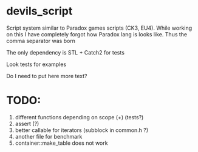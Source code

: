 # devils_script
Script system similar to Paradox games scripts (CK3, EU4). While working on this I have completely forgot how Paradox lang is looks like. Thus the comma separator was born

The only dependency is STL + Catch2 for tests

Look tests for examples

Do I need to put here more text?

# TODO:
1. different functions depending on scope (+) (tests?)
2. assert (?)
3. better callable for iterators (subblock in common.h ?)
4. another file for benchmark
5. container::make_table does not work